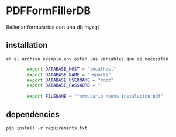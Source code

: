 # PDFFormFillerDB
Rellenar formularios con una db mysql


## installation
    en el archivo example.env estan las variables que se necesitan.

```bash
        export DATABASE_HOST = "localhost"
        export DATABASE_NAME = "reports"
        export DATABASE_USERNAME = "root"
        export DATABASE_PASSWORD = ""
        
        export FILENAME = "formulario nueva instalacion.pdf"
```
    
## dependencies
    pip install -r requirements.txt
